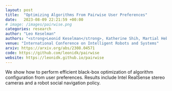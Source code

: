 ```yaml
---
layout: post
title:  "Optimizing Algorithms From Pairwise User Preferences"
date:   2023-08-09 22:21:59 +00:00
# image: /images/pairwise.png
categories: research
author: "Leo Keselman"
authors: "<strong>Leonid Keselman</strong>, Katherine Shih, Martial Hebert, Aaron Steinfeld"
venue: "International Conference on Intelligent Robots and Systems"
arxiv: https://arxiv.org/abs/2308.04571
code: https://github.com/leonidk/pairwise
website: https://leonidk.github.io/pairwise
---
```

We show how to perform efficient black-box optimization of algorithm configuration from user preferences. Results include Intel RealSense stereo cameras and a robot social navigation policy.